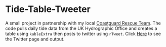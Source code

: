 # Tide-Table-Tweeter

A small project in partnership with my local [Coastguard Rescue Team](https://en-gb.facebook.com/lymeregiscoastguard/). The code pulls daily tide data from the UK Hydrographic Office and creates a table using `kableExtra` then posts to twitter using `rTweet`. Click [Here](https://twitter.com/lymeandchartide/status/1513744075761016833/photo/1) to see the Twitter page and output.
